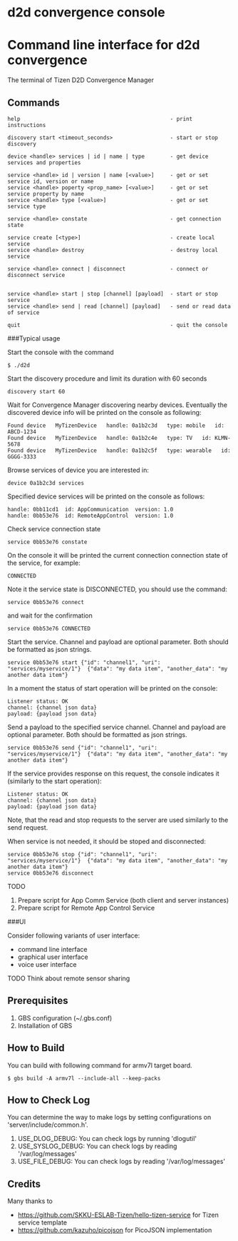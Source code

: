 # d2d convergence console
Command line interface for d2d convergence
==========================================

The terminal of Tizen D2D Convergence Manager

## Commands

```
help                                               - print instructions

discovery start <timeout_seconds>                  - start or stop discovery

device <handle> services | id | name | type        - get device services and properties

service <handle> id | version | name [<value>]     - get or set service id, version or name
service <handle> poperty <prop_name> [<value>]     - get or set service property by name
service <handle> type [<value>]                    - get or set service type

service <handle> constate                          - get connection state

service create [<type>]                            - create local service
service <handle> destroy                           - destroy local service

service <handle> connect | disconnect              - connect or disconnect service


service <handle> start | stop [channel] [payload]  - start or stop service
service <handle> send | read [channel] [payload]   - send or read data of service

quit                                               - quit the console
```

###Typical usage

Start the console with the command

```
$ ./d2d
```

Start the discovery procedure and limit its duration with 60 seconds

```
discovery start 60
```

Wait for Convergence Manager discovering nearby devices.
Eventually the discovered device info will be printed on the console as following:


```
Found device   MyTizenDevice   handle: 0a1b2c3d   type: mobile   id: ABCD-1234
Found device   MyTizenDevice   handle: 0a1b2c4e   type: TV   id: KLMN-5678
Found device   MyTizenDevice   handle: 0a1b2c5f   type: wearable   id: GGGG-3333
```

Browse services of device you are interested in:

```
device 0a1b2c3d services
```

Specified device services will be printed on the console as follows:


```
handle: 0bb11cd1  id: AppCommunication  version: 1.0
handle: 0bb53e76  id: RemoteAppControl  version: 1.0
```

Check service connection state

```
service 0bb53e76 constate

```

On the console it will be printed the current connection connection state of the service,
for example:

```
CONNECTED
```

Note it the service state is DISCONNECTED, you should use the command:

```
service 0bb53e76 connect
```

and wait for the confirmation

```
service 0bb53e76 CONNECTED
```

Start the service.
Channel and payload are optional parameter.
Both should be formatted as json strings.

```
service 0bb53e76 start {"id": "channel1", "uri": "services/myservice/1"}  {"data": "my data item", "another_data": "my another data item"}
```

In a moment the status of start operation will be printed on the console:

```
Listener status: OK
channel: {channel json data}
payload: {payload json data}
```

Send a payload to the specified service channel.
Channel and payload are optional parameter.
Both should be formatted as json strings.

```
service 0bb53e76 send {"id": "channel1", "uri": "services/myservice/1"}  {"data": "my data item", "another_data": "my another data item"}
```

If the service provides response on this request, the console indicates it
(similarly to the start operation):

```
Listener status: OK
channel: {channel json data}
payload: {payload json data}
```

Note, that the read and stop requests to the server are used similarly to the send request.


When service is not needed, it should be stoped and disconnected:

```
service 0bb53e76 stop {"id": "channel1", "uri": "services/myservice/1"}  {"data": "my data item", "another_data": "my another data item"}
service 0bb53e76 disconnect
```

TODO
1. Prepare script for App Comm Service (both client and server instances)
2. Prepare script for Remote App Control Service


###UI

Consider following variants of user interface:
 * command line interface
 * graphical user interface
 * voice user interface

TODO Think about remote sensor sharing


## Prerequisites

1. GBS configuration (~/.gbs.conf)
1. Installation of GBS

## How to Build
You can build with following command for armv7l target board.

<code>$ gbs build -A armv7l --include-all --keep-packs</code>

## How to Check Log
You can determine the way to make logs by setting configurations on 'server/include/common.h'.

1. USE_DLOG_DEBUG: You can check logs by running 'dlogutil'
1. USE_SYSLOG_DEBUG: You can check logs by reading '/var/log/messages'
1. USE_FILE_DEBUG: You can check logs by reading '/var/log/messages'

## Credits
Many thanks to

 * https://github.com/SKKU-ESLAB-Tizen/hello-tizen-service for Tizen service template
 * https://github.com/kazuho/picojson for PicoJSON implementation

